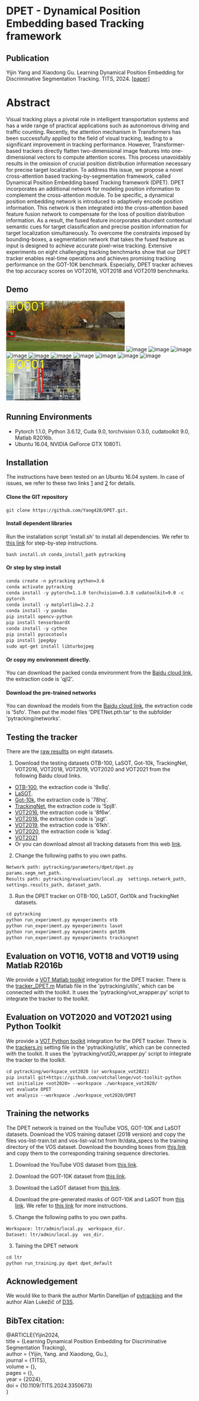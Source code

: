 # DPET - Dynamical Position Embedding based Tracking framework

## Publication
Yijin Yang and Xiaodong Gu.
Learning Dynamical Position Embedding for Discriminative Segmentation Tracking.
TITS, 2024. [[paper]](https://ieeexplore.ieee.org/document/10409135)

# Abstract
Visual tracking plays a pivotal role in intelligent transportation systems and has a wide range of practical applications such as autonomous driving and traffic counting. Recently, the attention mechanism in Transformers has been successfully applied to the field of visual tracking, leading to a significant improvement in tracking performance. However, Transformer-based trackers directly flatten two-dimensional image features into one-dimensional vectors to compute attention scores. This process unavoidably results in the omission of crucial position distribution information necessary for precise target localization. To address this issue, we propose a novel cross-attention based tracking-by-segmentation framework, called Dynamical Position Embedding based Tracking framework (DPET). DPET incorporates an additional network for modeling position information to complement the cross-attention module. To be specific, a dynamical position embedding network is introduced to adaptively encode position information. This network is then integrated into the cross-attention based feature fusion network to compensate for the loss of position distribution information. As a result, the fused feature incorporates abundant contextual semantic cues for target classification and precise position information for target localization simultaneously. To overcome the constraints imposed by bounding-boxes, a segmentation network that takes the fused feature as input is designed to achieve accurate pixel-wise tracking. Extensive experiments on eight challenging tracking benchmarks show that our DPET tracker enables real-time operations and achieves promising tracking performance on the GOT-10K benchmark. Especially, DPET tracker achieves the top accuracy scores on VOT2016, VOT2018 and VOT2019 benchmarks.

## Demo
![image](https://github.com/Yang428/DPET/blob/master/resultsOnBenchmarks/CarScale.gif)
![image](https://github.com/Yang428/DPET/blob/master/resultsOnBenchmarks/Ironman.gif)
![image](https://github.com/Yang428/DPET/blob/master/resultsOnBenchmarks/DragonBaby.gif)
![image](https://github.com/Yang428/DPET/blob/master/resultsOnBenchmarks/Matrix.gif)
![image](https://github.com/Yang428/DPET/blob/master/resultsOnBenchmarks/got4.gif)
![image](https://github.com/Yang428/DPET/blob/master/resultsOnBenchmarks/Deer.gif)
![image](https://github.com/Yang428/DPET/blob/master/resultsOnBenchmarks/Skating1.gif)
![image](https://github.com/Yang428/DPET/blob/master/resultsOnBenchmarks/Skating2_1.gif)
![image](https://github.com/Yang428/DPET/blob/master/resultsOnBenchmarks/Skating2_2.gif)
![image](https://github.com/Yang428/DPET/blob/master/resultsOnBenchmarks/Basketball.gif)
![image](https://github.com/Yang428/DPET/blob/master/resultsOnBenchmarks/Football.gif)
![image](https://github.com/Yang428/DPET/blob/master/resultsOnBenchmarks/Diving.gif)

## Running Environments
* Pytorch 1.1.0, Python 3.6.12, Cuda 9.0, torchvision 0.3.0, cudatoolkit 9.0, Matlab R2016b.
* Ubuntu 16.04, NVIDIA GeForce GTX 1080Ti.

## Installation
The instructions have been tested on an Ubuntu 16.04 system. In case of issues, we refer to these two links [1](https://github.com/alanlukezic/d3s) and [2](https://github.com/visionml/pytracking) for details.

#### Clone the GIT repository
```
git clone https://github.com/Yang428/DPET.git.
```

#### Install dependent libraries
Run the installation script 'install.sh' to install all dependencies. We refer to [this link](https://github.com/visionml/pytracking/blob/master/INSTALL.md) for step-by-step instructions.
```
bash install.sh conda_install_path pytracking
```

#### Or step by step install
```
conda create -n pytracking python=3.6
conda activate pytracking
conda install -y pytorch=1.1.0 torchvision=0.3.0 cudatoolkit=9.0 -c pytorch
conda install -y matplotlib=2.2.2
conda install -y pandas
pip install opencv-python
pip install tensorboardX
conda install -y cython
pip install pycocotools
pip install jpeg4py 
sudo apt-get install libturbojpeg
```

#### Or copy my environment directly.

You can download the packed conda environment from the [Baidu cloud link](https://pan.baidu.com/s/1gMQOB2Zs1UPj6n8qzJc4Lg?pwd=qjl2), the extraction code is 'qjl2'.

#### Download the pre-trained networks
You can download the models from the [Baidu cloud link](https://pan.baidu.com/s/1gDHbLW3DeiVkx7iHtitnAw?pwd=5sfo), the extraction code is '5sfo'. Then put the model files 'DPETNet.pth.tar' to the subfolder 'pytracking/networks'.

## Testing the tracker
There are the [raw resullts](https://github.com/Yang428/DPET/tree/master/resultsOnBenchmarks) on eight datasets. 
1) Download the testing datasets OTB-100, LaSOT, Got-10k, TrackingNet, VOT2016, VOT2018, VOT2019, VOT2020 and VOT2021 from the following Baidu cloud links.
* [OTB-100](https://pan.baidu.com/s/1TC6BF9erhDCENGYElfS3sw), the extraction code is '9x8q'.
* [LaSOT](https://pan.baidu.com/s/1KBlrWGOFH9Fe85pCWN5ZkA&shfl=sharepset#list/path=%2F).
* [Got-10k](https://pan.baidu.com/s/1t_PvpIicHc0U9yR4upf-cA), the extraction code is '78hq'.
* [TrackingNet](https://pan.baidu.com/s/1BKtc4ndh_QrMiXF4fBB2sQ), the extraction code is '5pj8'.
* [VOT2016](https://pan.baidu.com/s/1iU88Aqq9mvv9V4ZwY4gUuw), the extraction code is '8f6w'.
* [VOT2018](https://pan.baidu.com/s/1ztAfNwahpDBDssnEYONDuw), the extraction code is 'jsgt'.
* [VOT2019](https://pan.baidu.com/s/1vf7l4sQMCxZY_fDsHkuwTA), the extraction code is '61kh'.
* [VOT2020](https://pan.baidu.com/s/16PFiEdnYQDIGh4ZDxeNB_w), the extraction code is 'kdag'.
* [VOT2021](https://votchallenge.net/vot2021/dataset.html)
* Or you can download almost all tracking datasets from this web [link](https://blog.csdn.net/laizi_laizi/article/details/105447947#VisDrone_77).

2) Change the following paths to you own paths.
```
Network path: pytracking/parameters/dpet/dpet.py  params.segm_net_path.
Results path: pytracking/evaluation/local.py  settings.network_path, settings.results_path, dataset_path.
```
3) Run the DPET tracker on OTB-100, LaSOT, Got10k and TrackingNet datasets.
```
cd pytracking
python run_experiment.py myexperiments otb
python run_experiment.py myexperiments lasot
python run_experiment.py myexperiments got10k
python run_experiment.py myexperiments trackingnet
```

## Evaluation on VOT16, VOT18 and VOT19 using Matlab R2016b
We provide a [VOT Matlab toolkit](https://github.com/votchallenge/toolkit-legacy) integration for the DPET tracker. There is the [tracker_DPET.m](https://github.com/Yang428/DPET/tree/master/pytracking/utils) Matlab file in the 'pytracking/utils', which can be connected with the toolkit. It uses the 'pytracking/vot_wrapper.py' script to integrate the tracker to the toolkit.

## Evaluation on VOT2020 and VOT2021 using Python Toolkit
We provide a [VOT Python toolkit](https://github.com/votchallenge/toolkit) integration for the DPET tracker. There is the [trackers.ini](https://github.com/Yang428/DPET/tree/master/pytracking/utils) setting file in the 'pytracking/utils', which can be connected with the toolkit. It uses the 'pytracking/vot20_wrapper.py' script to integrate the tracker to the toolkit.
```
cd pytracking/workspace_vot2020 (or workspace_vot2021)
pip install git+https://github.com/votchallenge/vot-toolkit-python
vot initialize <vot2020> --workspace ./workspace_vot2020/
vot evaluate DPET
vot analysis --workspace ./workspace_vot2020/DPET
```

## Training the networks
The DPET network is trained on the YouTube VOS, GOT-10K and LaSOT datasets. Download the VOS training dataset (2018 version) and copy the files vos-list-train.txt and vos-list-val.txt from ltr/data_specs to the training directory of the VOS dataset. Download the bounding boxes from [this link](http://data.vicos.si/alanl/d3s/rectangles.zip) and copy them to the corresponding training sequence directories.
1) Download the YouTube VOS dataset from [this link](https://youtube-vos.org/challenge/2018/).
2) Download the GOT-10K dataset from [this link](https://blog.csdn.net/laizi_laizi/article/details/105447947#VisDrone_77).
3) Download the LaSOT dataset from [this link](https://blog.csdn.net/laizi_laizi/article/details/105447947#VisDrone_77).
4) Download the pre-generated masks of GOT-10K and LaSOT from [this link](https://drive.google.com/file/d/17YcdQOoA4DubK-krClJfxNtw9ooCyWHv/view). We refer to [this link](https://github.com/visionml/pytracking/blob/master/ltr/README.md#RTS) for more instructions.

5) Change the following paths to you own paths.
```
Workspace: ltr/admin/local.py  workspace_dir.
Dataset: ltr/admin/local.py  vos_dir.
```
3) Taining the DPET network
```
cd ltr
python run_training.py dpet dpet_default
```

## Acknowledgement
We would like to thank the author Martin Danelljan of [pytracking](https://github.com/visionml/pytracking) and the author Alan Lukežič of [D3S](https://github.com/alanlukezic/d3s).


## <b>BibTex citation:</b></br>
@ARTICLE{Yijin2024,<br>
title = {Learning Dynamical Position Embedding for Discriminative Segmentation Tracking},<br>
author = {Yijin, Yang. and Xiaodong, Gu.},<br>
journal = {TITS},<br>
volume  = {},<br>
pages = {},<br>
year    = {2024},<br>
doi = {10.1109/TITS.2024.3350673}<br>
}
